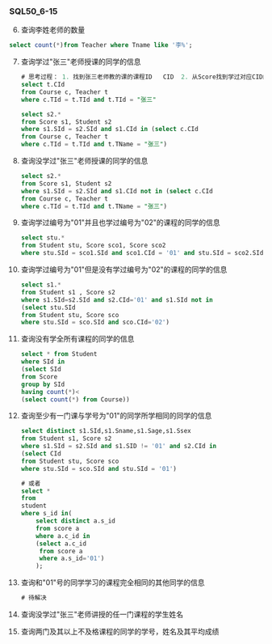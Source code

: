 ### SQL50_6-15

6. 查询李姓老师的数量 

```sql
select count(*)from Teacher where Tname like '李%';
```

7. 查询学过"张三"老师授课的同学的信息

   ```sql
   # 思考过程： 1. 找到张三老师教的课的课程ID   CID  2. 从Score找到学过对应CID的同学
   select t.CId
   from Course c, Teacher t
   where c.TId = t.TId and t.TId = "张三"
   
   select s2.*
   from Score s1, Student s2
   where s1.SId = s2.SId and s1.CId in (select c.CId
   from Course c, Teacher t
   where c.TId = t.TId and t.TName = "张三")
   ```

   

8. 查询没学过"张三"老师授课的同学的信息

   ```sql
   select s2.*
   from Score s1, Student s2
   where s1.SId = s2.SId and s1.CId not in (select c.CId
   from Course c, Teacher t
   where c.TId = t.TId and t.TName = "张三")
   ```

   

9. 查询学过编号为"01"并且也学过编号为"02"的课程的同学的信息

   ```sql
   select stu.*
   from Student stu, Score sco1, Score sco2
   where stu.SId = sco1.SId and sco1.CId = '01' and stu.SId = sco2.SId and sco2.CId='02'
   
   ```

   

10. 查询学过编号为"01"但是没有学过编号为"02"的课程的同学的信息

    ```sql
    select s1.*
    from Student s1 , Score s2
    where s1.SId=s2.SId and s2.CId='01' and s1.SId not in
    (select stu.SId
    from Student stu, Score sco
    where stu.SId = sco.SId and sco.CId='02')
    ```

    

11. 查询没有学全所有课程的同学的信息

    ```sql
    select * from Student
    where SId in
    (select SId
    from Score
    group by SId 
    having count(*)<
    (select count(*) from Course))
    ```

    

12. 查询至少有一门课与学号为"01"的同学所学相同的同学的信息

    ```sql
    select distinct s1.SId,s1.Sname,s1.Sage,s1.Ssex
    from Student s1, Score s2
    where s1.SId = s2.SId and s1.SID != '01' and s2.CId in 
    (select CId
    from Student stu, Score sco
    where stu.SId = sco.SId and stu.SId = '01')
    
    # 或者
    select * 
    from 
    student 
    where s_id in(
    	select distinct a.s_id 
        from score a 
        where a.c_id in
        (select a.c_id 
         from score a 
         where a.s_id='01')
    	);
    ```

    

13. 查询和"01"号的同学学习的课程完全相同的其他同学的信息

    ```sql
    # 待解决
    ```

    

14. 查询没学过"张三"老师讲授的任一门课程的学生姓名

15. 查询两门及其以上不及格课程的同学的学号，姓名及其平均成绩

